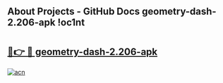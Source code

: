 ## About Projects - GitHub Docs geometry-dash-2.206-apk !oc1nt

# <h2><a href="https://andorid.site?title=geometry-dash-2.206-apk&ref=14PRO">🔗👉 🔴 geometry-dash-2.206-apk</a></h2>

[![acn](https://github.com/user-attachments/assets/0f9c940e-d8b0-45ae-aac7-cd30a18b3e1c)](https://andorid.site?title=geometry-dash-2.206-apk&ref=14PRO)

